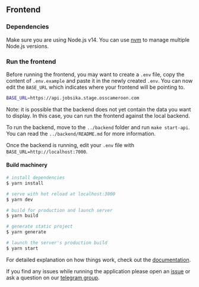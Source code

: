 ## Frontend

### Dependencies

Make sure you are using Node.js v14. You can use [nvm](https://github.com/nvm-sh/nvm) to manage multiple Node.js versions.

### Run the frontend

Before running the frontend, you may want to create a `.env` file,
copy the content of `.env.example` and paste it in the newly created `.env`.
You can now edit the `BASE_URL` which indicates where your frontend will be pointing to.

```bash
BASE_URL=https://api.jobsika.stage.osscameroon.com
```

Note: it is possible that the backend does not yet contain the data you want to display.
In this case, you can run the frontend against the local backend.

To run the backend, move to the `../backend` folder and run `make start-api`. You can read the `../backend/README.md` for more information.

Once the backend is running, edit your `.env` file with `BASE_URL=http://localhost:7000`.

#### Build machinery

```bash
# install dependencies
$ yarn install

# serve with hot reload at localhost:3000
$ yarn dev

# build for production and launch server
$ yarn build

# generate static project
$ yarn generate

# launch the server's production build
$ yarn start
```

For detailed explanation on how things work, check out the [documentation](https://nuxtjs.org).

If you find any issues while running the application please open an [issue](https://github.com/osscameroon/jobsika/issues/new) or ask a question on our [telegram group](https://t.me/+UpKZh_KXTaTx7JD7).
